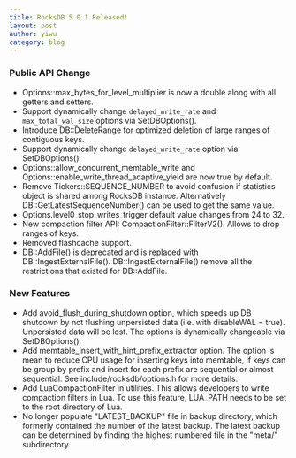 ```yaml
---
title: RocksDB 5.0.1 Released!
layout: post
author: yiwu
category: blog
---
```


### Public API Change

  * Options::max_bytes_for_level_multiplier is now a double along with all getters and setters.
  * Support dynamically change `delayed_write_rate` and `max_total_wal_size` options via SetDBOptions().
  * Introduce DB::DeleteRange for optimized deletion of large ranges of contiguous keys.
  * Support dynamically change `delayed_write_rate` option via SetDBOptions().
  * Options::allow_concurrent_memtable_write and Options::enable_write_thread_adaptive_yield are now true by default.
  * Remove Tickers::SEQUENCE_NUMBER to avoid confusion if statistics object is shared among RocksDB instance. Alternatively DB::GetLatestSequenceNumber() can be used to get the same value.
  * Options.level0_stop_writes_trigger default value changes from 24 to 32.
  * New compaction filter API: CompactionFilter::FilterV2(). Allows to drop ranges of keys.
  * Removed flashcache support.
  * DB::AddFile() is deprecated and is replaced with DB::IngestExternalFile(). DB::IngestExternalFile() remove all the restrictions that existed for DB::AddFile.

### New Features

  * Add avoid_flush_during_shutdown option, which speeds up DB shutdown by not flushing unpersisted data (i.e. with disableWAL = true). Unpersisted data will be lost. The options is dynamically changeable via SetDBOptions().
  * Add memtable_insert_with_hint_prefix_extractor option. The option is mean to reduce CPU usage for inserting keys into memtable, if keys can be group by prefix and insert for each prefix are sequential or almost sequential. See include/rocksdb/options.h for more details.
  * Add LuaCompactionFilter in utilities.  This allows developers to write compaction filters in Lua.  To use this feature, LUA_PATH needs to be set to the root directory of Lua.
  * No longer populate "LATEST_BACKUP" file in backup directory, which formerly contained the number of the latest backup. The latest backup can be determined by finding the highest numbered file in the "meta/" subdirectory.
